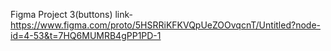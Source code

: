 Figma Project 3(buttons)
link-https://www.figma.com/proto/5HSRRiKFKVQpUeZOOvqcnT/Untitled?node-id=4-53&t=7HQ6MUMRB4gPP1PD-1
